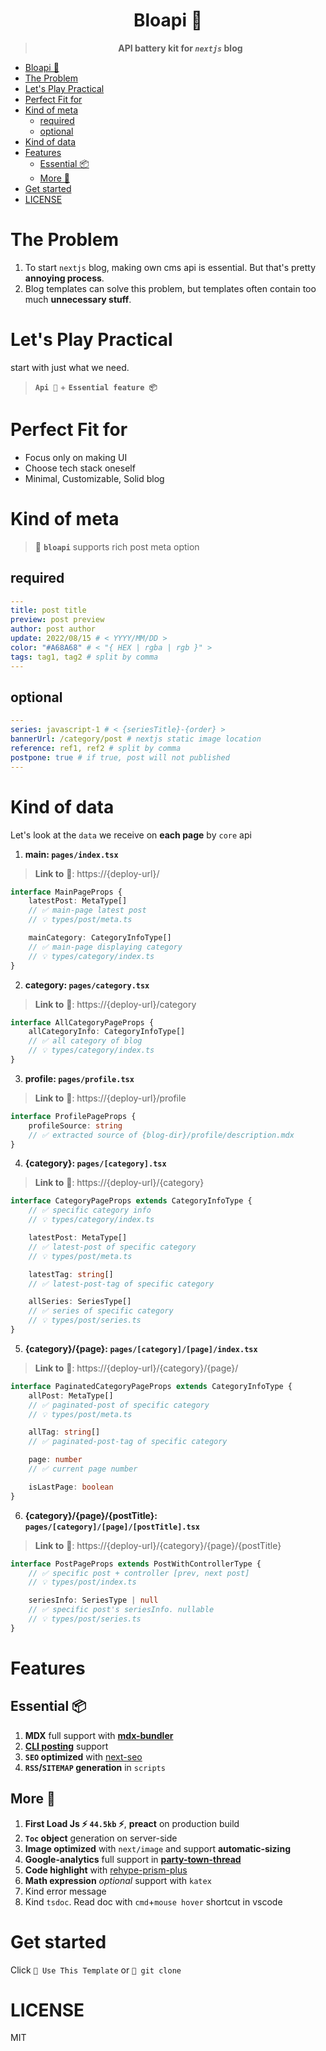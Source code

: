 <div align="center">

# Bloapi 🐧

> **API battery kit for _`nextjs`_ blog**

</div>

- [Bloapi 🐧](#bloapi-)
- [The Problem](#the-problem)
- [Let's Play Practical](#lets-play-practical)
- [Perfect Fit for](#perfect-fit-for)
- [Kind of meta](#kind-of-meta)
  - [required](#required)
  - [optional](#optional)
- [Kind of data](#kind-of-data)
- [Features](#features)
  - [Essential 📦](#essential-)
  - [More 🚀](#more-)
- [Get started](#get-started)
- [LICENSE](#license)

# The Problem

1. To start `nextjs` blog, making own cms api is essential. But that's pretty **annoying process**.
2. Blog templates can solve this problem, but templates often contain too much **unnecessary stuff**.

# Let's Play Practical

start with just what we need.

> **`Api 🚀`** + **`Essential feature 📦`**

# Perfect Fit for

-   Focus only on making UI
-   Choose tech stack oneself
-   Minimal, Customizable, Solid blog

# Kind of meta

> 🚀 **`bloapi`** supports rich post meta option

## required

```yaml
---
title: post title
preview: post preview
author: post author
update: 2022/08/15 # < YYYY/MM/DD >
color: "#A68A68" # < "{ HEX | rgba | rgb }" >
tags: tag1, tag2 # split by comma
---
```

## optional

```yaml
---
series: javascript-1 # < {seriesTitle}-{order} >
bannerUrl: /category/post # nextjs static image location
reference: ref1, ref2 # split by comma
postpone: true # if true, post will not published
---
```

# Kind of data

Let's look at the `data` we receive on **each page** by `core` api

1. **main: `pages/index.tsx`**

> **Link to** 🔭: https://{deploy-url}/

```ts
interface MainPageProps {
    latestPost: MetaType[]
    // ✅ main-page latest post
    // 💡 types/post/meta.ts

    mainCategory: CategoryInfoType[]
    // ✅ main-page displaying category
    // 💡 types/category/index.ts
}
```

2. **category: `pages/category.tsx`**

> **Link to** 🔭: https://{deploy-url}/category

```ts
interface AllCategoryPageProps {
    allCategoryInfo: CategoryInfoType[]
    // ✅ all category of blog
    // 💡 types/category/index.ts
}
```

3. **profile: `pages/profile.tsx`**

> **Link to** 🔭: https://{deploy-url}/profile

```ts
interface ProfilePageProps {
    profileSource: string
    // ✅ extracted source of {blog-dir}/profile/description.mdx
}
```

4. **{category}: `pages/[category].tsx`**

> **Link to** 🔭: https://{deploy-url}/{category}

```ts
interface CategoryPageProps extends CategoryInfoType {
    // ✅ specific category info
    // 💡 types/category/index.ts

    latestPost: MetaType[]
    // ✅ latest-post of specific category
    // 💡 types/post/meta.ts

    latestTag: string[]
    // ✅ latest-post-tag of specific category

    allSeries: SeriesType[]
    // ✅ series of specific category
    // 💡 types/post/series.ts
}
```

5. **{category}/{page}: `pages/[category]/[page]/index.tsx`**

> **Link to** 🔭: https://{deploy-url}/{category}/{page}/

```ts
interface PaginatedCategoryPageProps extends CategoryInfoType {
    allPost: MetaType[]
    // ✅ paginated-post of specific category
    // 💡 types/post/meta.ts

    allTag: string[]
    // ✅ paginated-post-tag of specific category

    page: number
    // ✅ current page number

    isLastPage: boolean
}
```

6. **{category}/{page}/{postTitle}: `pages/[category]/[page]/[postTitle].tsx`**

> **Link to** 🔭: https://{deploy-url}/{category}/{page}/{postTitle}

```ts
interface PostPageProps extends PostWithControllerType {
    // ✅ specific post + controller [prev, next post]
    // 💡 types/post/index.ts

    seriesInfo: SeriesType | null
    // ✅ specific post's seriesInfo. nullable
    // 💡 types/post/series.ts
}
```

# Features

## Essential 📦

1. **MDX** full support with **[mdx-bundler](https://github.com/kentcdodds/mdx-bundler)**
2. **[CLI posting](https://github.com/danpacho/blog-post-generator)** support
3. **`SEO` optimized** with [next-seo](https://github.com/garmeeh/next-seo)
4. **`RSS`/`SITEMAP` generation** in `scripts`

## More 🚀

1. **First Load Js ⚡️ `44.5kb` ⚡️**, **preact** on production build
2. **`Toc` object** generation on server-side
3. **Image optimized** with `next/image` and support **automatic-sizing**
4. **Google-analytics** full support in **[party-town-thread](https://github.com/BuilderIO/partytown#readme)**
5. **Code highlight** with [rehype-prism-plus](https://github.com/timlrx/rehype-prism-plus#readme)
6. **Math expression** _optional_ support with `katex`
7. Kind error message
8. Kind `tsdoc`. Read doc with `cmd`+`mouse hover` shortcut in vscode

# Get started

Click `🐧 Use This Template` or `🐧 git clone`

# LICENSE

MIT
